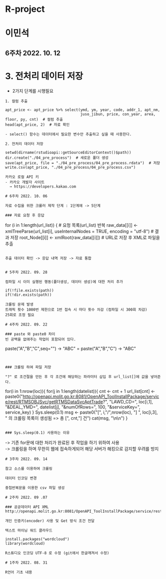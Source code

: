 # R-project

# 이민석

## 6주차 2022. 10. 12
# 3. 전처리 데이터 저장
- 2가지 단계를 시행필요
````
1. 컬럼 추출

apt_price <- apt_price %>% select(ymd, ym, year, code, addr_1, apt_nm,
                                  juso_jibun, price, con_year, area, floor, py, cnt)  # 컬럼 추출
head(apt_price, 2)  # 자료 확인

- select() 함수는 데이터에서 필요한 변수만 추출하고 싶을 때 사용한다.

2. 전처리 데이터 저장

setwd(dirname(rstudioapi::getSourceEditorContext()$path))
dir.create("./04_pre_process")  # 새로운 폴더 생성
save(apt_price, file = "./04_pre_process/04_pre_process.rdata")  # 저장
write.csv(apt_price, "./04_pre_process/04_pre_process.csv")
````

````
카카오 로컬 API 키
- 카카오 개발자 사이트
  → https://developers.kakao.com

# 6주차 2022. 10. 06

자료 수집을 위한 크롤러 제작 단계 : 1단계에 -> 5단계

### 자료 요청 후 응답
````
for (i in 1:length(url_list)) {  # 요청 목록(url_list) 반복
  raw_data[[i]] <- xmlTreeParse(url_list[i], useInternalNodes = TRUE,
                                encoding = "utf-8")  # 결과 저장
  root_Node[[i]] <- xmlRoot(raw_data[[i]])  # URL로 저장 후 XML로 파일을 추출
````

추출 데이터 확인 -> 응답 내역 저장 -> 자료 통합


# 5주차 2022. 09. 28

컴파일 시 이미 실행된 행동(폴더생성, 데이터 생성)에 대한 처리 추가

if(!file.exists(path))   
if(!dir.exists(path))

크롤링 문제 발생   
트래픽 횟수 1000번 제한으로 1번 접속 시 마다 횟수 차감 (컴파일 시 300회 차감)   
25회로 조정 필요 

# 4주차 2022. 09. 22

### paste 와 paste0 차이   
빈 공백을 없애주는 작업이 포함되어 있다.
````
paste("A","B","C",seq="")  -> "ABC" 
= paste("A","B","C") -> "ABC"

````


### 크롤링 하여 파일 저장

"?" 로 조건절을 만든 후 각 조건에 해당하는 파라미터 삽입 후 url_list[]에 값을 넣어준다.
````
for(i in 1:nrow(loc)){
  for(j in 1:length(datelist)){ 
    cnt <- cnt + 1 
    url_list[cnt] <- paste0("http://openapi.molit.go.kr:8081/OpenAPI_ToolInstallPackage/service/rest/RTMSOBJSvc/getRTMSDataSvcAptTrade?",
                            "LAWD_CD=", loc[i,1],
                            "&DEAL_YMD=", datelist[j],
                            "&numOfRows=", 100,
                            "&serviceKey=", service_key) 
  } 
  Sys.sleep(0.1) 
  msg <- paste0("[", i,"/",nrow(loc), "]  ", loc[i,3], " 의 크롤링 목록이 생성됨 => 총 [", cnt,"] 건")
  cat(msg, "\n\n") 
}
````

### Sys.sleep(0.1) 사용하는 이유
````
-> 기존 for문에 대한 처리가 완료된 후 작업을 하기 위하여 사용   
-> 크롤링을 하며 무한히 웹에 접속하게되어 해당 서버가 해킹으로 감지할 우려를 방지
````
# 3주차 2022. 09. 14

참고 소스를 이용하여 크롤링

데이터 인코딩 변경

중첩반복문을 이용한 csv 파일 생성

# 2주차 2022. 09 .07

### 공공데이터 API XML
http://openapi.molit.go.kr:8081/OpenAPI_ToolInstallPackage/service/rest/RTMSOBJSvc/getRTMSDataSvcAptTrade

개인 인증키(encoder) 사용 및 Get 방식 조건 전달

텍스트 마이닝 워드 클라우드

install.packages("wordcloud")
library(wordcloud)

R스튜디오 인코딩 UTF-8 로 수정 (git에서 한글깨져서 수정)

# 1주차 2022. 08. 31

R언어 기초 내용






